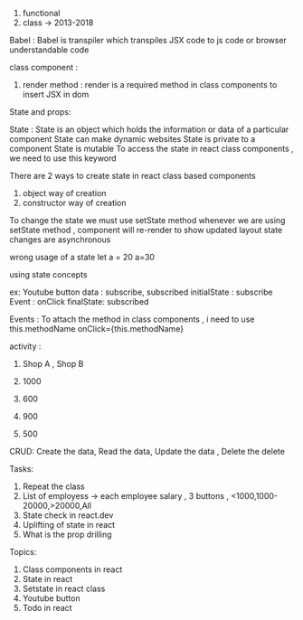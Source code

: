 1. functional
2. class -> 2013-2018

Babel : Babel is transpiler which transpiles JSX code to js code or browser understandable code

class component :

1. render method : render is a required method in class components to insert JSX in dom

State and props:

State : State is an object which holds the information or data of a particular component
State can make dynamic websites
State is private to a component
State is mutable
To access the state in react class components , we need to use this keyword

There are 2 ways to create state in react class based components

1. object way of creation
2. constructor way of creation

To change the state we must use setState method
whenever we are using setState method , component will re-render to show updated layout
state changes are asynchronous

wrong usage of a state
let a = 20
a=30

using state concepts

ex: Youtube button
data : subscribe, subscribed
initialState : subscribe
Event : onClick
finalState: subscribed

Events :
To attach the method in class components , i need to use this.methodName
onClick={this.methodName}

activity :

1. Shop A , Shop B

1. 1000
1. 600
1. 900

1. 500

CRUD: Create the data, Read the data, Update the data , Delete the delete

Tasks:

1. Repeat the class
2. List of employess -> each employee salary , 3 buttons , <1000,1000-20000,>20000,All
3. State check in react.dev
4. Uplifting of state in react
5. What is the prop drilling

Topics:

1. Class components in react
2. State in react
3. Setstate in react class
4. Youtube button
5. Todo in react

